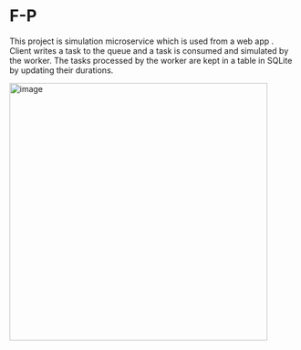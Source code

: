 # F-P

This project is simulation microservice which is used from a web app . Client writes a task to the queue and a task is consumed and simulated by the worker. The tasks processed by the worker are kept in a table in SQLite by updating their durations.


<img width="452" alt="image" src="https://github.com/mustafabingul/F-P/assets/15616065/65eccb20-5cb3-440c-933a-cbdb33e34d1c">
